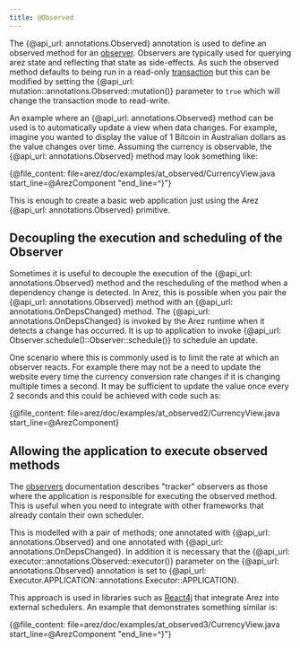 ```yaml
---
title: @Observed
---
```


The {@api_url: annotations.Observed} annotation is used to define an observed method for an
[observer](observers.md). Observers are typically used for querying arez state and reflecting
that state as side-effects. As such the observed method defaults to being run in a read-only
[transaction](transactions.md) but this can be modified by setting the
{@api_url: mutation::annotations.Observed::mutation()} parameter to `true` which will change the
transaction mode to read-write.

An example where an {@api_url: annotations.Observed} method can be used is to automatically update
a view when data changes. For example, imagine you wanted to display the value of 1 Bitcoin in
Australian dollars as the value changes over time. Assuming the currency is observable, the
{@api_url: annotations.Observed} method may look something like:

{@file_content: file=arez/doc/examples/at_observed/CurrencyView.java start_line=@ArezComponent "end_line=^}"}

This is enough to create a basic web application just using the Arez {@api_url: annotations.Observed}
primitive.

## Decoupling the execution and scheduling of the Observer 

Sometimes it is useful to decouple the execution of the {@api_url: annotations.Observed} method and the
rescheduling of the method when a dependency change is detected. In Arez, this is possible when you pair
the {@api_url: annotations.Observed} method with an {@api_url: annotations.OnDepsChanged} method. The
{@api_url: annotations.OnDepsChanged} is invoked by the Arez runtime when it detects a change has occurred.
It is up to application to invoke {@api_url: Observer.schedule()::Observer::schedule()} to schedule an
update.

One scenario where this is commonly used is to limit the rate at which an observer reacts. For example
there may not be a need to update the website every time the currency conversion rate changes if it is
changing multiple times a second. It may be sufficient to update the value once every 2 seconds and this
could be achieved with code such as: 

{@file_content: file=arez/doc/examples/at_observed2/CurrencyView.java start_line=@ArezComponent}

## Allowing the application to execute observed methods 

The [observers](observers.md) documentation describes "tracker" observers as those where the application
is responsible for executing the observed method. This is useful when you need to integrate with other
frameworks that already contain their own scheduler.

This is modelled with a pair of methods; one annotated with {@api_url: annotations.Observed} and one
annotated with {@api_url: annotations.OnDepsChanged}. In addition it is necessary that the
{@api_url: executor::annotations.Observed::executor()} parameter on the {@api_url: annotations.Observed}
annotation is set to {@api_url: Executor.APPLICATION::annotations.Executor::APPLICATION}.

This approach is used in libraries such as [React4j](https://react4j.github.io) that integrate Arez into
external schedulers. An example that demonstrates something similar is:

{@file_content: file=arez/doc/examples/at_observed3/CurrencyView.java start_line=@ArezComponent "end_line=^}"}
